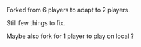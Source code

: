 

Forked from 6 players to adapt to 2 players.

Still few things to fix.

Maybe also fork for 1 player to play on local ?